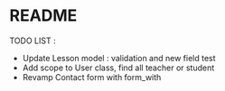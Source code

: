 # README

TODO LIST :

* Update Lesson model : validation and new field test
* Add scope to User class, find all teacher or student
* Revamp Contact form with form_with
